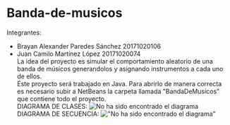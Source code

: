 # Banda-de-musicos
Integrantes:<br>
- Brayan Alexander Paredes Sánchez 20171020106<br>
- Juan Camilo Martínez López       20171020074<br>
La idea del proyecto es simular el comportamiento aleatorio de una banda de músicos generandolos y asignando instrumentos a cada uno de ellos. <br>
Éste proyecto será trabajado en Java. Para abrirlo de manera correcta es necesario subir a NetBeans la carpeta llamada "BandaDeMusicos" que contiene todo el proyecto.<br>
DIAGRAMA DE CLASES:
![No ha sido encontrado el diagrama](https://github.com/brayanpasa99/Banda-de-musicos/blob/master/BandaDeMusicos%20C.jpeg)<br>
DIAGRAMA DE SECUENCIA:
!["No ha sido encontrado el diagrama"](https://github.com/brayanpasa99/Banda-de-musicos/blob/master/BandaDeMusicos%20S.jpeg)
